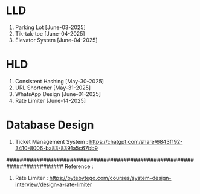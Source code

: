# LLD
1. Parking Lot [June-03-2025]
2. Tik-tak-toe [June-04-2025]
3. Elevator System [June-04-2025]

# HLD
1. Consistent Hashing [May-30-2025]
2. URL Shortener [May-31-2025]
3. WhatsApp Design [June-01-2025]
4. Rate Limiter [June-14-2025]

# Database Design
1. Ticket Management System : https://chatgpt.com/share/6843f192-3410-8006-ba83-8391a5c67bb9






#########################################################################
Reference :
1. Rate Limiter : https://bytebytego.com/courses/system-design-interview/design-a-rate-limiter